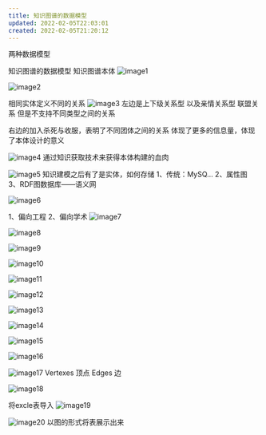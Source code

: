 ```yaml
---
title: 知识图谱的数据模型
updated: 2022-02-05T22:03:01
created: 2022-02-05T21:20:12
---
```


两种数据模型

知识图谱的数据模型
知识图谱本体
![image1](assets/070de94dbb5545f29af77ed048404c52.png)

![image2](assets/68c908ab0d5d461b9ebd39062b917868.png)

相同实体定义不同的关系
![image3](assets/e497097d3768427895e5ae185014fae4.png)
左边是上下级关系型 以及亲情关系型 联盟关系 但是不支持不同类型之间的关系

右边的加入杀死与收服，表明了不同团体之间的关系
体现了更多的信息量，体现了本体设计的意义

![image4](assets/9cb4dda99556405dbc113f2d50605f3b.png)
通过知识获取技术来获得本体构建的血肉

![image5](assets/4ef2e4129162420d84a8304bf51217e7.png)
知识建模之后有了是实体，如何存储
1、传统：MySQ…
2、属性图
3、RDF图数据库——语义网

![image6](assets/1d8e60b2fbb8430e892c524d32e29e73.png)

1、偏向工程
2、偏向学术
![image7](assets/793ae6735dcb4f2db643b9650f317f47.png)

![image8](assets/cd480602849e499e97754a2c8254a685.png)

![image9](assets/a4e66b2d83a04c41af54f611f9b3bd0f.png)

![image10](assets/703ff3c766d2428d8ff734af06ab1662.png)

![image11](assets/b976cb2be31a4c21b3c0a56abf61cc1d.png)

![image12](assets/06f56f59b77f46aebe1b188eae3621f8.png)

![image13](assets/9ee34918be66419e8c06b863766d8bd8.png)

![image14](assets/6fdf2c203ae84e139c44ba251a143d40.png)

![image15](assets/11a0a8cb97e54c5696b00cfe1ae4ca22.png)

![image16](assets/68b0c8ad4e6f4e5eb1494ff8ff510401.png)

![image17](assets/5ec771914b1040c4b9ccd398bf889277.png)
Vertexes 顶点
Edges 边

![image18](assets/89c0b072b0eb4037a62a4463b57162b8.png)

将excle表导入
![image19](assets/19e7b8343b8349cd808248824c8985c4.png)

![image20](assets/90cd8d49f69e4359b951643b57c9766e.png)
以图的形式将表展示出来

